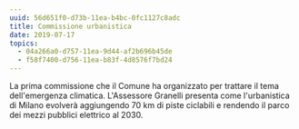 ```yaml
---
uuid: 56d651f0-d73b-11ea-b4bc-0fc1127c8adc
title: Commissione urbanistica
date: 2019-07-17
topics:
  - 04a266a0-d757-11ea-9d44-af2b696b45de
  - f58f7400-d756-11ea-b83f-4d8576f7bd24
---
```


La prima commissione che il Comune ha organizzato per trattare il tema dell'emergenza climatica.
L'Assessore Granelli presenta come l'urbanistica di Milano evolverà aggiungendo 70 km di piste ciclabili e rendendo il parco dei mezzi pubblici elettrico al 2030.
